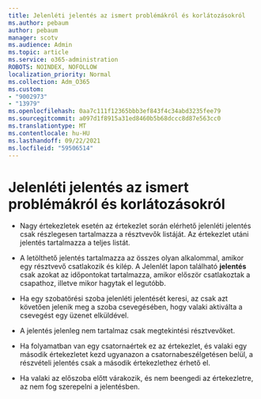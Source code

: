 ```yaml
---
title: Jelenléti jelentés az ismert problémákról és korlátozásokról
ms.author: pebaum
author: pebaum
manager: scotv
ms.audience: Admin
ms.topic: article
ms.service: o365-administration
ROBOTS: NOINDEX, NOFOLLOW
localization_priority: Normal
ms.collection: Adm_O365
ms.custom:
- "9002973"
- "13979"
ms.openlocfilehash: 0aa7c111f12365bbb3ef843f4c34abd3235fee79
ms.sourcegitcommit: a097d1f8915a31ed8460b5b68dccc8d87e563cc0
ms.translationtype: MT
ms.contentlocale: hu-HU
ms.lasthandoff: 09/22/2021
ms.locfileid: "59506514"
---
```

# <a name="attendance-report-known-issues-and-limitations"></a>Jelenléti jelentés az ismert problémákról és korlátozásokról

- Nagy értekezletek esetén az értekezlet során elérhető jelenléti jelentés csak részlegesen tartalmazza a résztvevők listáját. Az értekezlet utáni jelentés tartalmazza a teljes listát. 

- A letölthető jelentés tartalmazza az összes olyan alkalommal, amikor egy résztvevő csatlakozik és kilép. A Jelenlét lapon található **jelentés** csak azokat az időpontokat tartalmazza, amikor először csatlakoztak a csapathoz, illetve mikor hagytak el legutóbb.

- Ha egy szobatörési szoba jelenléti jelentését keresi, az csak azt követően jelenik meg a szoba csevegésében, hogy valaki aktiválta a csevegést egy üzenet elküldével.

- A jelentés jelenleg nem tartalmaz csak megtekintési résztvevőket.

- Ha folyamatban van egy csatornaértek ez az értekezlet, és valaki egy második értekezletet kezd ugyanazon a csatornabeszélgetésen belül, a részvételi jelentés csak a második értekezlethez érhető el.

- Ha valaki az előszoba előtt várakozik, és nem beengedi az értekezletre, az nem fog szerepelni a jelentésben.
